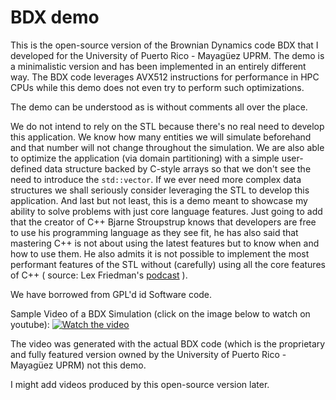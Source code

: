 # BDX demo
This is the open-source version of the Brownian Dynamics code BDX that I developed for the
University of Puerto Rico - Mayagüez UPRM. The demo is a minimalistic version and has
been implemented in an entirely different way. The BDX code leverages AVX512 instructions
for performance in HPC CPUs while this demo does not even try to perform such
optimizations.

The demo can be understood as is without comments all over the place.

We do not intend to rely on the STL because there's no real need to develop this
application.
We know how many entities we will simulate beforehand and that number will not change
throughout the simulation. We are also able to optimize the application (via domain
partitioning) with a simple user-defined data structure backed by C-style arrays
so that we don't see the need to introduce the `std::vector`. If we ever need more complex
data structures we shall seriously consider leveraging the STL to develop this
application. And last but not least, this is a demo meant to showcase my ability
to solve problems with just core language features. Just going to add that the creator
of C++ Bjarne Stroupstrup knows that developers are free to use his programming language
as they see fit, he has also said that mastering C++ is not about using the latest
features but to know when and how to use them. He also admits it is not possible to
implement the most performant features of the STL without (carefully) using all the core
features of C++ (
source: Lex Friedman's [podcast](https://www.youtube.com/watch?v=uTxRF5ag27A)
).

We have borrowed from GPL'd id Software code.

Sample Video of a BDX Simulation (click on the image below to watch on youtube):
[![Watch the video](https://img.youtube.com/vi/BrQCCio_Z5c/hqdefault.jpg)](https://youtu.be/BrQCCio_Z5c)

The video was generated with the actual BDX code (which is the proprietary and fully
featured version owned by the University of Puerto Rico - Mayagüez UPRM) not this demo.

I might add videos produced by this open-source version later.
